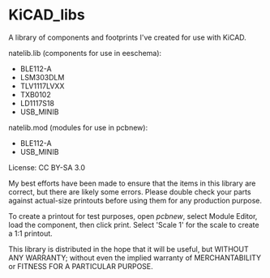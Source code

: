 KiCAD_libs
==========

A library of components and footprints I've created for use with KiCAD.


natelib.lib (components for use in eeschema):
+ BLE112-A
+ LSM303DLM
+ TLV1117LVXX
+ TXB0102
+ LD1117S18
+ USB_MINIB

natelib.mod (modules for use in pcbnew):
+ BLE112-A
+ USB_MINIB



License:  CC BY-SA 3.0

My best efforts have been made to ensure that the items in this library are correct, but there are likely some errors. Please double check your parts against actual-size printouts before using them for any production purpose.

To create a printout for test purposes, open _pcbnew_, select Module Editor, load the component, then click print. Select 'Scale 1' for the scale to create a 1:1 printout.

This library is distributed in the hope that it will be useful, but WITHOUT ANY WARRANTY; without even the implied warranty of MERCHANTABILITY or FITNESS FOR A PARTICULAR PURPOSE.
